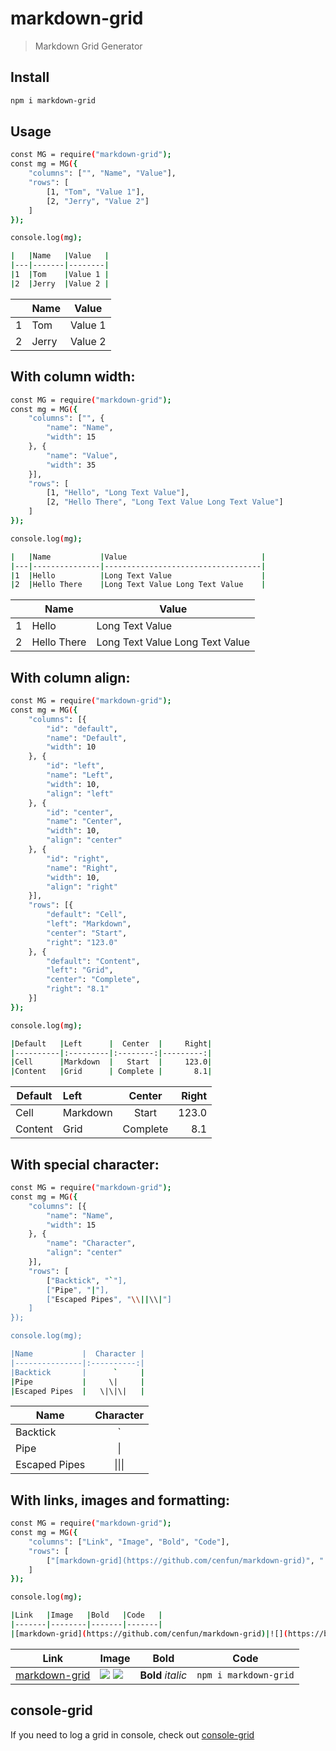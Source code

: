 # markdown-grid
> Markdown Grid Generator

## Install
```sh
npm i markdown-grid
```

## Usage

```sh  
const MG = require("markdown-grid");
const mg = MG({
    "columns": ["", "Name", "Value"],
    "rows": [
        [1, "Tom", "Value 1"],
        [2, "Jerry", "Value 2"]
    ]
});

console.log(mg);  

|   |Name   |Value   |
|---|-------|--------|
|1  |Tom    |Value 1 |
|2  |Jerry  |Value 2 |  
```  
|   |Name   |Value   |
|---|-------|--------|
|1  |Tom    |Value 1 |
|2  |Jerry  |Value 2 |  
## With column width:  
```sh  
const MG = require("markdown-grid");
const mg = MG({
    "columns": ["", {
        "name": "Name",
        "width": 15
    }, {
        "name": "Value",
        "width": 35
    }],
    "rows": [
        [1, "Hello", "Long Text Value"],
        [2, "Hello There", "Long Text Value Long Text Value"]
    ]
});

console.log(mg);  

|   |Name           |Value                              |
|---|---------------|-----------------------------------|
|1  |Hello          |Long Text Value                    |
|2  |Hello There    |Long Text Value Long Text Value    |  
```  
|   |Name           |Value                              |
|---|---------------|-----------------------------------|
|1  |Hello          |Long Text Value                    |
|2  |Hello There    |Long Text Value Long Text Value    |  
## With column align:  
```sh  
const MG = require("markdown-grid");
const mg = MG({
    "columns": [{
        "id": "default",
        "name": "Default",
        "width": 10
    }, {
        "id": "left",
        "name": "Left",
        "width": 10,
        "align": "left"
    }, {
        "id": "center",
        "name": "Center",
        "width": 10,
        "align": "center"
    }, {
        "id": "right",
        "name": "Right",
        "width": 10,
        "align": "right"
    }],
    "rows": [{
        "default": "Cell",
        "left": "Markdown",
        "center": "Start",
        "right": "123.0"
    }, {
        "default": "Content",
        "left": "Grid",
        "center": "Complete",
        "right": "8.1"
    }]
});

console.log(mg);  

|Default   |Left      |  Center  |     Right|
|----------|:---------|:--------:|---------:|
|Cell      |Markdown  |   Start  |     123.0|
|Content   |Grid      | Complete |       8.1|  
```  
|Default   |Left      |  Center  |     Right|
|----------|:---------|:--------:|---------:|
|Cell      |Markdown  |   Start  |     123.0|
|Content   |Grid      | Complete |       8.1|  
## With special character:  
```sh  
const MG = require("markdown-grid");
const mg = MG({
    "columns": [{
        "name": "Name",
        "width": 15
    }, {
        "name": "Character",
        "align": "center"
    }],
    "rows": [
        ["Backtick", "`"],
        ["Pipe", "|"],
        ["Escaped Pipes", "\\||\\|"]
    ]
});

console.log(mg);  

|Name           |  Character |
|---------------|:----------:|
|Backtick       |      `     |
|Pipe           |     \|     |
|Escaped Pipes  |   \|\|\|   |  
```  
|Name           |  Character |
|---------------|:----------:|
|Backtick       |      `     |
|Pipe           |     \|     |
|Escaped Pipes  |   \|\|\|   |  
## With links, images and formatting:  
```sh  
const MG = require("markdown-grid");
const mg = MG({
    "columns": ["Link", "Image", "Bold", "Code"],
    "rows": [
        ["[markdown-grid](https://github.com/cenfun/markdown-grid)", "![](https://badgen.net/npm/v/markdown-grid) ![](https://badgen.net/npm/dt/markdown-grid)", "**Bold** *italic*", "`npm i markdown-grid`"]
    ]
});

console.log(mg);  

|Link   |Image   |Bold   |Code   |
|-------|--------|-------|-------|
|[markdown-grid](https://github.com/cenfun/markdown-grid)|![](https://badgen.net/npm/v/markdown-grid) ![](https://badgen.net/npm/dt/markdown-grid)|**Bold** *italic*|`npm i markdown-grid`|  
```  
|Link   |Image   |Bold   |Code   |
|-------|--------|-------|-------|
|[markdown-grid](https://github.com/cenfun/markdown-grid)|![](https://badgen.net/npm/v/markdown-grid) ![](https://badgen.net/npm/dt/markdown-grid)|**Bold** *italic*|`npm i markdown-grid`|


## console-grid
If you need to log a grid in console, check out [console-grid](https://github.com/cenfun/console-grid)